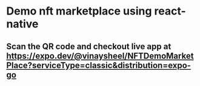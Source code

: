 # Demo nft marketplace using react-native

## Scan the QR code and checkout live app at https://expo.dev/@vinaysheel/NFTDemoMarketPlace?serviceType=classic&distribution=expo-go
